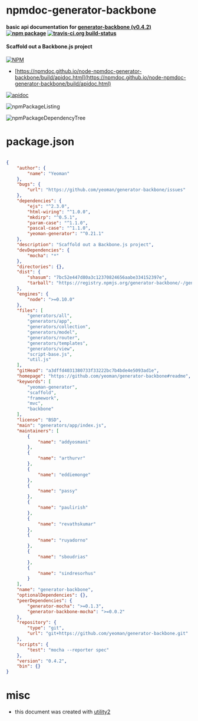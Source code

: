 # npmdoc-generator-backbone

#### basic api documentation for  [generator-backbone (v0.4.2)](https://github.com/yeoman/generator-backbone#readme)  [![npm package](https://img.shields.io/npm/v/npmdoc-generator-backbone.svg?style=flat-square)](https://www.npmjs.org/package/npmdoc-generator-backbone) [![travis-ci.org build-status](https://api.travis-ci.org/npmdoc/node-npmdoc-generator-backbone.svg)](https://travis-ci.org/npmdoc/node-npmdoc-generator-backbone)

#### Scaffold out a Backbone.js project

[![NPM](https://nodei.co/npm/generator-backbone.png?downloads=true&downloadRank=true&stars=true)](https://www.npmjs.com/package/generator-backbone)

- [https://npmdoc.github.io/node-npmdoc-generator-backbone/build/apidoc.html](https://npmdoc.github.io/node-npmdoc-generator-backbone/build/apidoc.html)

[![apidoc](https://npmdoc.github.io/node-npmdoc-generator-backbone/build/screenCapture.buildCi.browser.%252Ftmp%252Fbuild%252Fapidoc.html.png)](https://npmdoc.github.io/node-npmdoc-generator-backbone/build/apidoc.html)

![npmPackageListing](https://npmdoc.github.io/node-npmdoc-generator-backbone/build/screenCapture.npmPackageListing.svg)

![npmPackageDependencyTree](https://npmdoc.github.io/node-npmdoc-generator-backbone/build/screenCapture.npmPackageDependencyTree.svg)



# package.json

```json

{
    "author": {
        "name": "Yeoman"
    },
    "bugs": {
        "url": "https://github.com/yeoman/generator-backbone/issues"
    },
    "dependencies": {
        "ejs": "^2.3.0",
        "html-wiring": "^1.0.0",
        "mkdirp": "^0.5.1",
        "param-case": "^1.1.0",
        "pascal-case": "^1.1.0",
        "yeoman-generator": "^0.21.1"
    },
    "description": "Scaffold out a Backbone.js project",
    "devDependencies": {
        "mocha": "*"
    },
    "directories": {},
    "dist": {
        "shasum": "7bc52e447d80a3c12370824656aabe334152397e",
        "tarball": "https://registry.npmjs.org/generator-backbone/-/generator-backbone-0.4.2.tgz"
    },
    "engines": {
        "node": ">=0.10.0"
    },
    "files": [
        "generators/all",
        "generators/app",
        "generators/collection",
        "generators/model",
        "generators/router",
        "generators/templates",
        "generators/view",
        "script-base.js",
        "util.js"
    ],
    "gitHead": "a3dffd4031380733f33222bc7b4bde4e5093ad1e",
    "homepage": "https://github.com/yeoman/generator-backbone#readme",
    "keywords": [
        "yeoman-generator",
        "scaffold",
        "framework",
        "mvc",
        "backbone"
    ],
    "license": "BSD",
    "main": "generators/app/index.js",
    "maintainers": [
        {
            "name": "addyosmani"
        },
        {
            "name": "arthurvr"
        },
        {
            "name": "eddiemonge"
        },
        {
            "name": "passy"
        },
        {
            "name": "paulirish"
        },
        {
            "name": "revathskumar"
        },
        {
            "name": "ruyadorno"
        },
        {
            "name": "sboudrias"
        },
        {
            "name": "sindresorhus"
        }
    ],
    "name": "generator-backbone",
    "optionalDependencies": {},
    "peerDependencies": {
        "generator-mocha": ">=0.1.3",
        "generator-backbone-mocha": ">=0.0.2"
    },
    "repository": {
        "type": "git",
        "url": "git+https://github.com/yeoman/generator-backbone.git"
    },
    "scripts": {
        "test": "mocha --reporter spec"
    },
    "version": "0.4.2",
    "bin": {}
}
```



# misc
- this document was created with [utility2](https://github.com/kaizhu256/node-utility2)

